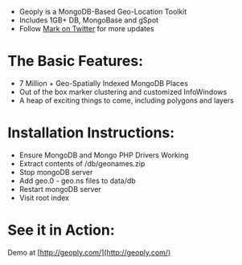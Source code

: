 * Geoply is a MongoDB-Based Geo-Location Toolkit
* Includes 1GB+ DB, MongoBase and gSpot
* Follow [Mark on Twitter](http://twitter.com/m_smalley) for more updates

# The Basic Features:
* 7 Million + Geo-Spatially Indexed MongoDB Places
* Out of the box marker clustering and customized InfoWindows
* A heap of exciting things to come, including polygons and layers

# Installation Instructions:
* Ensure MongoDB and Mongo PHP Drivers Working
* Extract contents of /db/geonames.zip
* Stop mongoDB server
* Add geo.0 - geo.ns files to data/db
* Restart mongoDB server
* Visit root index

# See it in Action:
Demo at [http://geoply.com/](http://geoply.com/)